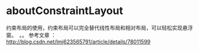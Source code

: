 # aboutConstraintLayout
约束布局的使用，约束布局可以完全替代线性布局和相对布局，可以轻松实现悬浮窗。
  。。 参考文章 ：http://blog.csdn.net/lmj623565791/article/details/78011599
